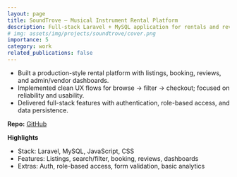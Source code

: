 ```yaml
---
layout: page
title: SoundTrove — Musical Instrument Rental Platform
description: Full-stack Laravel + MySQL application for rentals and reviews
# img: assets/img/projects/soundtrove/cover.png
importance: 5
category: work
related_publications: false
---
```


- Built a production-style rental platform with listings, booking, reviews, and admin/vendor dashboards.
- Implemented clean UX flows for browse → filter → checkout; focused on reliability and usability.
- Delivered full-stack features with authentication, role-based access, and data persistence.

**Repo:** [GitHub](https://github.com/Anika-Tahsin-S/SoundTrove-Instrument-Rental)

**Highlights**
- Stack: Laravel, MySQL, JavaScript, CSS
- Features: Listings, search/filter, booking, reviews, dashboards
- Extras: Auth, role-based access, form validation, basic analytics
